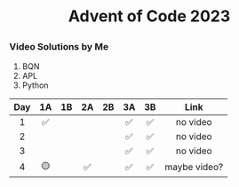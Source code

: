 # <p align="center">Advent of Code 2023</p>
### Video Solutions by Me

1. BQN
2. APL
3. Python

|  Day  |  1A   |  1B   |  2A   |  2B   |  3A   |  3B   |     Link     |
| :---: | :---: | :---: | :---: | :---: | :---: | :---: | :----------: |
|   1   |   ✅   |       |       |       |   ✅   |   ✅   |   no video   |
|   2   |       |       |       |       |   ✅   |   ✅   |   no video   |
|   3   |       |       |       |       |   ✅   |   ✅   |   no video   |
|   4   |   🟡   |       |   ✅   |       |   ✅   |   ✅   | maybe video? |
